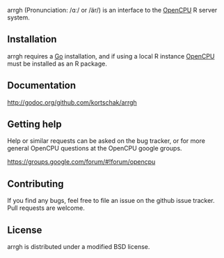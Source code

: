 arrgh (Pronunciation: /ɑː/ or /är/) is an interface to the [OpenCPU](https://www.opencpu.org/) R server system.

## Installation

arrgh requires a [Go](http://golang.org) installation, and if using a local R instance [OpenCPU](https://www.opencpu.org/download.html) must be installed as an R package.

## Documentation

http://godoc.org/github.com/kortschak/arrgh

## Getting help

Help or similar requests can be asked on the bug tracker, or for more general OpenCPU questions at the OpenCPU google groups.

https://groups.google.com/forum/#!forum/opencpu

## Contributing

If you find any bugs, feel free to file an issue on the github issue tracker.
Pull requests are welcome.

## License

arrgh is distributed under a modified BSD license.

